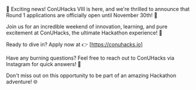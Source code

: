 🚀 Exciting news! ConUHacks VIII is here, and we're thrilled to announce that Round 1 applications are officially open until November 30th! 🌟

Join us for an incredible weekend of innovation, learning, and pure excitement at ConUHacks, the ultimate Hackathon experience! 🤯

Ready to dive in? Apply now at 👉 [https://conuhacks.io]

Have any burning questions? Feel free to reach out to ConUHacks via Instagram for quick answers! 💬

Don't miss out on this opportunity to be part of an amazing Hackathon adventure! 🌐
